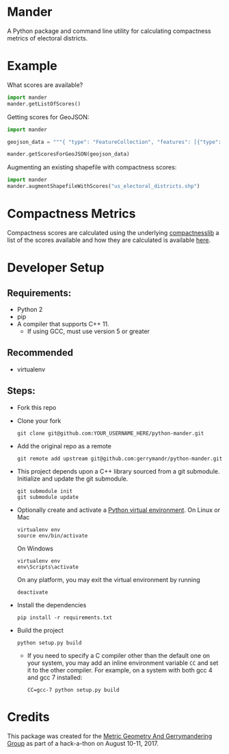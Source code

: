 # Mander

A Python package and command line utility for calculating compactness metrics of
electoral districts.



# Example

What scores are available?

```python
import mander
mander.getListOfScores()
```

Getting scores for GeoJSON:

```python
import mander

geojson_data = """{ "type": "FeatureCollection", "features": [{"type": "Feature","properties": {},"geometry": { "type": "Polygon", "coordinates": [ [ [ -30.585937499999996, 27.68352808378776 ], [ -2.8125, 27.68352808378776 ], [ -2.8125, 46.800059446787316 ], [ -30.585937499999996, 46.800059446787316 ], [ -30.585937499999996, 27.68352808378776 ] ] ] } } ] }"""

mander.getScoresForGeoJSON(geojson_data)
```

Augmenting an existing shapefile with compactness scores:

```python
import mander
mander.augmentShapefileWithScores("us_electoral_districts.shp")
```


# Compactness Metrics

Compactness scores are calculated using the underlying
[compactnesslib](https://github.com/r-barnes/compactnesslib)
a list of the scores available and how they are calculated is available
[here](https://github.com/r-barnes/compactnesslib/blob/master/Scores.md).


# Developer Setup

## Requirements:

* Python 2
* pip
* A compiler that supports C++ 11.
  * If using GCC, must use version 5 or greater

## Recommended
*  virtualenv

## Steps:

* Fork this repo
* Clone your fork
    ```
    git clone git@github.com:YOUR_USERNAME_HERE/python-mander.git
    ```
* Add the original repo as a remote
    ```
    git remote add upstream git@github.com:gerrymandr/python-mander.git
    ```
* This project depends upon a C++ library sourced from a git submodule. Initialize and update the git submodule.
    ```
    git submodule init
    git submodule update
    ```
* Optionally create and activate a [Python virtual environment](https://virtualenv.pypa.io/en/stable/).
    On Linux or Mac
    ```
    virtualenv env
    source env/bin/activate
    ```
    On Windows
    ```
    virtualenv env
    env\Scripts\activate
    ```

    On any platform, you may exit the virtual environment by running
    ```
    deactivate
    ```
* Install the dependencies
    ```
    pip install -r requirements.txt
    ```
* Build the project
    ```
    python setup.py build
    ```
  * If you need to specify a C compiler other than the default one on your system, you may add an inline environment variable `CC` and set it to the other compiler. For example, on a system with both gcc 4 and gcc 7 installed:
    ```
    CC=gcc-7 python setup.py build
    ```


# Credits

This package was created for the
[Metric Geometry And Gerrymandering Group](https://sites.tufts.edu/gerrymandr/)
as part of a hack-a-thon on August 10-11, 2017.
